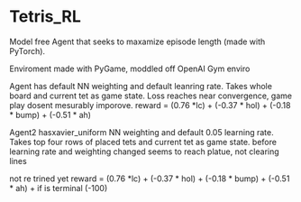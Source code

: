 # Tetris_RL

Model free Agent that seeks to maxamize episode length (made with PyTorch). 

Enviroment made with PyGame, moddled off OpenAI Gym enviro

Agent has default NN weighting and default leanring rate.
Takes whole board and current tet as game state. 
Loss reaches near convergence, game play dosent mesurably imporove. 
reward = (0.76 *lc) + (-0.37 * hol) + (-0.18 * bump) + (-0.51 * ah)

Agent2 hasxavier_uniform NN weighting and default 0.05 learning rate.
Takes top four rows of placed tets and current tet as game state. 
before learning rate and weighting changed seems to reach platue, not clearing lines

not re trined yet
reward = (0.76 *lc) + (-0.37 * hol) + (-0.18 * bump) + (-0.51 * ah) + if is terminal (-100)
